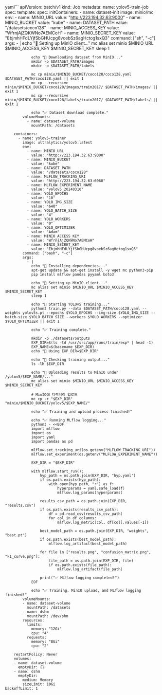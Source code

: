 yaml```
  apiVersion: batch/v1
  kind: Job
  metadata:
    name: yolov5-train-job
  spec:
    template:
      spec:
        initContainers:
          - name: dataset-init
            image: minio/mc
            env:
              - name: MINIO_URL
                value: "http://223.194.32.63:9000"
              - name: MINIO_BUCKET
                value: "kube"
              - name: DATASET_PATH
                value: "/datasets/coco128"
              - name: MINIO_ACCESS_KEY
                value: "WfrnjAjZQKWNo7AEMCoH"
              - name: MINIO_SECRET_KEY
                value: "EbjmhHFdLYjfSbGHUcpg8voebSz6agHctog1sxQ3"
            command: ["sh", "-c"]
            args:
              - |
                echo "🔧 Setting up MinIO client..."
                mc alias set minio $MINIO_URL $MINIO_ACCESS_KEY $MINIO_SECRET_KEY
                sleep 1
  
                echo "📂 Downloading dataset from MinIO..."
                mkdir -p $DATASET_PATH/images
                mkdir -p $DATASET_PATH/labels
  
                mc cp minio/$MINIO_BUCKET/coco128/coco128.yaml $DATASET_PATH/coco128.yaml || exit 1
                mc cp --recursive minio/$MINIO_BUCKET/coco128/images/train2017/ $DATASET_PATH/images/ || exit 1
                mc cp --recursive minio/$MINIO_BUCKET/coco128/labels/train2017/ $DATASET_PATH/labels/ || exit 1
  
                echo "✅ Dataset download complete."
            volumeMounts:
              - name: dataset-volume
                mountPath: /datasets
  
        containers:
          - name: yolov5-trainer
            image: ultralytics/yolov5:latest
            env:
              - name: MINIO_URL
                value: "http://223.194.32.63:9000"
              - name: MINIO_BUCKET
                value: "kube"
              - name: DATASET_PATH
                value: "/datasets/coco128"
              - name: MLFLOW_TRACKING_URI
                value: "http://223.194.32.63:6060"
              - name: MLFLOW_EXPERIMENT_NAME
                value: "yolov5_20240310"
              - name: YOLO_EPOCHS
                value: "10"
              - name: YOLO_IMG_SIZE
                value: "640"
              - name: YOLO_BATCH_SIZE
                value: "4"
              - name: YOLO_WORKERS
                value: "0"
              - name: YOLO_OPTIMIZER
                value: "Adam"
              - name: MINIO_ACCESS_KEY
                value: "WfrnjAjZQKWNo7AEMCoH"
              - name: MINIO_SECRET_KEY
                value: "EbjmhHFdLYjfSbGHUcpg8voebSz6agHctog1sxQ3"
            command: ["bash", "-c"]
            args:
              - |
                echo "🚀 Installing dependencies..."
                apt-get update && apt-get install -y wget mc python3-pip
                pip install mlflow pandas pyyaml boto3
  
                echo "🚀 Setting up MinIO client..."
                mc alias set minio $MINIO_URL $MINIO_ACCESS_KEY $MINIO_SECRET_KEY
                sleep 1
  
                echo "🚀 Starting YOLOv5 training..."
                python3 train.py --data $DATASET_PATH/coco128.yaml --weights yolov5s.pt --epochs $YOLO_EPOCHS --img-size $YOLO_IMG_SIZE --batch-size $YOLO_BATCH_SIZE --workers $YOLO_WORKERS --optimizer $YOLO_OPTIMIZER || exit 1
  
                echo "✅ Training complete."
  
                mkdir -p ./datasets/outputs
                EXP_DIR=$(ls -td /usr/src/app/runs/train/exp* | head -1)
                EXP_NAME=$(basename $EXP_DIR)
                echo "📂 Using EXP_DIR=$EXP_DIR"
  
                echo "📂 Checking training output..."
                ls -lh $EXP_DIR
  
                echo "📡 Uploading results to MinIO under /yolov5/$EXP_NAME/..."
                mc alias set minio $MINIO_URL $MINIO_ACCESS_KEY $MINIO_SECRET_KEY
  
                # MinIO에 디렉터리 업로드
                mc cp -r "$EXP_DIR" "minio/$MINIO_BUCKET/yolov5/$EXP_NAME/"
  
                echo "✅ Training and upload process finished!"
  
                echo "✅ Running MLflow logging..."
                python3 - <<EOF
                import mlflow
                import os
                import yaml
                import pandas as pd
  
                mlflow.set_tracking_uri(os.getenv("MLFLOW_TRACKING_URI"))
                mlflow.set_experiment(os.getenv("MLFLOW_EXPERIMENT_NAME"))
  
                EXP_DIR = "$EXP_DIR"
  
                with mlflow.start_run():
                    hyp_path = os.path.join(EXP_DIR, "hyp.yaml")
                    if os.path.exists(hyp_path):
                        with open(hyp_path, "r") as f:
                            hyperparams = yaml.safe_load(f)
                            mlflow.log_params(hyperparams)
  
                    results_csv_path = os.path.join(EXP_DIR, "results.csv")
                    if os.path.exists(results_csv_path):
                        df = pd.read_csv(results_csv_path)
                        for col in df.columns:
                            mlflow.log_metric(col, df[col].values[-1])
  
                    best_model_path = os.path.join(EXP_DIR, "weights", "best.pt")
                    if os.path.exists(best_model_path):
                        mlflow.log_artifact(best_model_path)
  
                    for file in ["results.png", "confusion_matrix.png", "F1_curve.png"]:
                        file_path = os.path.join(EXP_DIR, file)
                        if os.path.exists(file_path):
                            mlflow.log_artifact(file_path)
  
                    print("✅ MLflow logging completed!")
                EOF
  
                echo "✅ Training, MinIO upload, and MLflow logging finished!"
            volumeMounts:
            - name: dataset-volume
              mountPath: /datasets
            - name: dshm
              mountPath: /dev/shm
            resources:
              limits:
                memory: "12Gi"
                cpu: "4"
              requests:
                memory: "8Gi"
                cpu: "2"
  
        restartPolicy: Never
        volumes:
        - name: dataset-volume
          emptyDir: {}
        - name: dshm
          emptyDir:
            medium: Memory
            sizeLimit: 10Gi
    backoffLimit: 1

```
